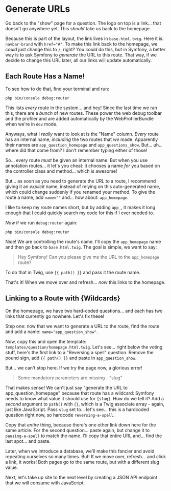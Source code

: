 # Generate URLs

Go back to the "show" page for a question. The logo on top is a link... that doesn't
go anywhere yet. This *should* take us back to the homepage.

Because this is part of the layout, the link lives in `base.html.twig`. Here it is:
`navbar-brand` with `href="#"`. To make this link back to the homepage, we *could*
just change this to `/`, right? You *could* do this, but in Symfony, a better way
is to ask Symfony to *generate* the URL to this route. That way, if we decide to
change this URL later, all our links will update automatically.

## Each Route Has a Name!

To see how to do that, find your terminal and run:

```terminal
php bin/console debug:router
```

This lists *every* route in the system... and hey! Since the last time we ran this,
there are a *bunch* of new routes. These power the web debug toolbar and the
profiler and are added automatically by the WebProfilerBundle when we're in `dev`
mode.

Anyways, what I *really* want to look at is the "Name" column. *Every* route has
an internal name, *including* the two routes that *we* made. Apparently their
names are `app_question_homepage` and `app_questions_show`. But... uh... where
did that come from? I don't remember typing either of those!

So... every route *must* be given an internal name. But when you use annotation
routes... it let's you cheat: it chooses a name *for* you based on the controller
class and method... which is awesome!

But... as soon as you need to generate the URL to a route, I recommend giving it
an *explicit* name, instead of relying on this auto-generated name, which could
change suddenly if you renamed your method. To give the route a name, add `name=""`
and... how about: `app_homepage`.

I like to keep my route names short, but by adding `app_`, it makes it long enough
that I could quickly search my code for this if I ever needed to.

*Now* if we run `debug:router` again:

```terminal-silent
php bin/console debug:router
```

Nice! We are controlling the route's name. I'll copy the `app_homepage` name and
then go back to `base.html.twig`. The goal is simple, we want to say:

> Hey Symfony! Can you please give me the URL to the `app_homepage` route?

To do that in Twig, use `{{ path() }}` and pass it the route name.

That's it! When we move over and refresh... *now* this links to the homepage.

## Linking to a Route with {Wildcards}

On the homepage, we have two hard-coded questions... and each has two links that
currently go nowhere. Let's fix these!

Step one: now that we want to generate a URL to the route, find the route and add
a name: `name="app_question_show"`.

Now, copy this and open the template: `templates/question/homepage.html.twig`.
Let's see... right below the voting stuff, here's the first link to a
"Reversing a spell" question. Remove the pound sign, add `{{ path() }}` and paste
in `app_question_show`.

But... we can't stop here. If we try the page now, a glorious error!

> Some mandatory parameters are missing - "slug"

That makes sense! We can't just say "generate the URL to app_question_homepage"
because that route has a wildcard: Symfony needs to know what value it should use
for `{slug}`. How do we tell it? Add a *second* argument to `path()` with `{}`,
which is a Twig associate array - again, just like JavaScript. Pass `slug` set
to... let's see... this is a hardcoded question right now, so hardcode
`reversing-a-spell`.

Copy that *entire* thing, because there's one other link down here for the same
article. For the second question... paste again, but change it to
`pausing-a-spell` to match the name. I'll copy that entire URL and... find the last
spot... and paste.

Later, when we introduce a database, we'll make this fancier and avoid repeating
ourselves so many times. But! If we move over, refresh... and click a link, it
works! Both pages go to the same route, but with a different slug value.

Next, let's take up site to the next level by creating a JSON API endpoint that
we will consume with JavaScript.
